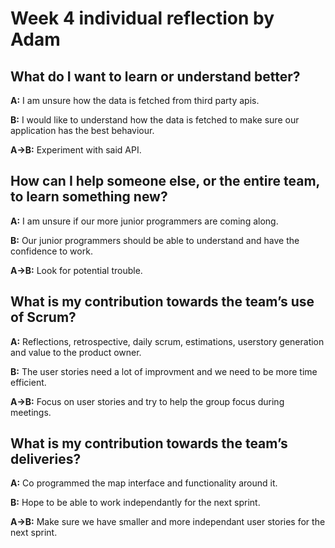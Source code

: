 
# Week 4 individual reflection by Adam

## What do I want to learn or understand better?

**A:** I am unsure how the data is fetched from third party apis.

**B:** I would like to understand how the data is fetched to make sure our application has the best behaviour.

**A->B:** Experiment with said API.

## How can I help someone else, or the entire team, to learn something new?

**A:** I am unsure if our more junior programmers are coming along.

**B:** Our junior programmers should be able to understand and have the confidence to work.

**A->B:** Look for potential trouble.

## What is my contribution towards the team’s use of Scrum?

**A:** Reflections, retrospective, daily scrum, estimations, userstory generation and value to the product owner.

**B:** The user stories need a lot of improvment and we need to be more time efficient.

**A->B:** Focus on user stories and try to help the group focus during meetings.

## What is my contribution towards the team’s deliveries?

**A:** Co programmed the map interface and functionality around it.

**B:** Hope to be able to work independantly for the next sprint.

**A->B:** Make sure we have smaller and more independant user stories for the next sprint.